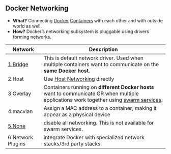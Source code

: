 ## Docker Networking
- **What?** Connecting [Docker](../../Docker) [Containers](../../Containers) with each other and with outside world as well.
- **How?** Docker’s networking subsystem is pluggable using drivers forming networks.

|Network|Description|
|---|---|
|[1.Bridge](Bridge_Network)|This is default network driver. Used when multiple containers want to communicate on the **same Docker host**.|
|2.Host|Use [Host Networking](Host_Networking) directly|
|3.Overlay|Containers running on **different Docker hosts** want to communicate OR when multiple applications work together using [swarm services]().|
|4.macvlan|Assign a MAC address to a container, making it appear as a physical device|
|[5.None](None_Networking)|disable all networking. This is not available for swarm services.|
|6.Network Plugins|integrate Docker with specialized network stacks/3rd party stacks.|
